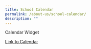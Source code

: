 ```yaml
---
title: School Calendar
permalink: /about-us/school-calendar/
description: ""
---
```

<p>Calendar Widget</p>

[Link to Calendar](https://calendar.google.com/calendar/u/0/r?cid=dlft2tdrsu2l9leh26irie01g0@group.calendar.google.com)